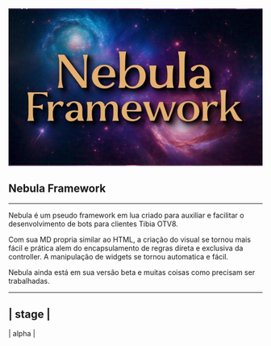 <img src="Nebula Framework.png" alt="Logo da Minha Empresa">

## Nebula Framework
---

Nebula é um pseudo framework em lua criado para auxiliar e facilitar o desenvolvimento de bots
para clientes Tibia OTV8.

Com sua MD propria similar ao HTML, a criação do visual se tornou mais fácil e prática alem do
encapsulamento de regras direta e exclusiva da controller. A manipulação de widgets se tornou
automatica e fácil.

Nebula ainda está em sua versão beta e muitas coisas como precisam ser trabalhadas.


----------
|  stage |
----------
|  alpha |
